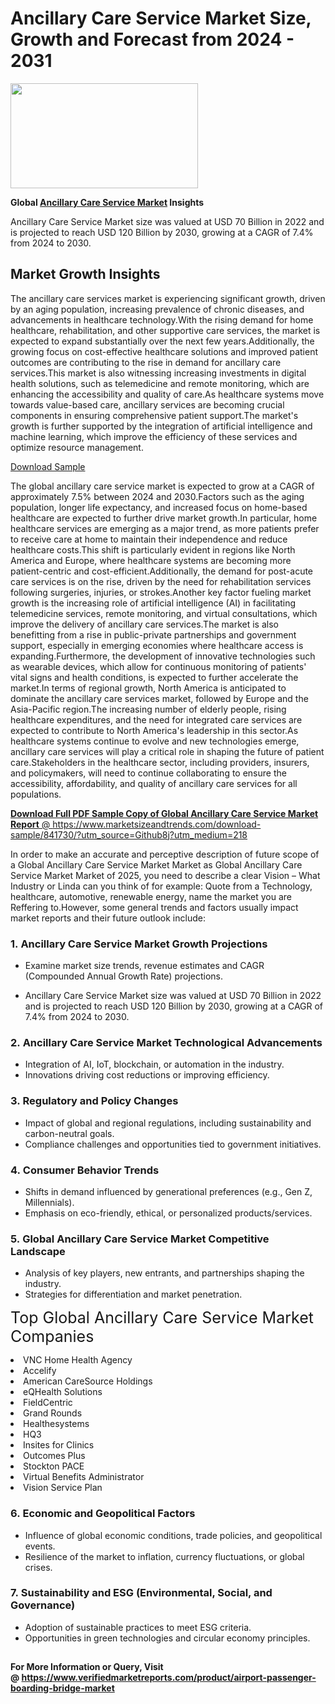 <H1>Ancillary Care Service Market Size, Growth and Forecast from 2024 - 2031</H1><img class="aligncenter size-medium wp-image-584254" src="https://thirdeyenews.in/wp-content/uploads/2024/09/Global-Market-Research-300x168.jpeg" alt="" width="300" height="168" /><p><strong>Global&nbsp;<a href="https://www.marketsizeandtrends.com/download-sample/841730/?utm_source=Github8j?utm_medium=218">Ancillary Care Service Market</a> Insights</strong></p><p>Ancillary Care Service Market size was valued at USD 70 Billion in 2022 and is projected to reach USD 120 Billion by 2030, growing at a CAGR of 7.4% from 2024 to 2030.</p><p><h2>Market Growth Insights</h2> <p>The ancillary care services market is experiencing significant growth, driven by an aging population, increasing prevalence of chronic diseases, and advancements in healthcare technology.With the rising demand for home healthcare, rehabilitation, and other supportive care services, the market is expected to expand substantially over the next few years.Additionally, the growing focus on cost-effective healthcare solutions and improved patient outcomes are contributing to the rise in demand for ancillary care services.This market is also witnessing increasing investments in digital health solutions, such as telemedicine and remote monitoring, which are enhancing the accessibility and quality of care.As healthcare systems move towards value-based care, ancillary services are becoming crucial components in ensuring comprehensive patient support.The market's growth is further supported by the integration of artificial intelligence and machine learning, which improve the efficiency of these services and optimize resource management.</p> <p><a href="#downloadSample">Download Sample</a></p> <p>The global ancillary care service market is expected to grow at a CAGR of approximately 7.5% between 2024 and 2030.Factors such as the aging population, longer life expectancy, and increased focus on home-based healthcare are expected to further drive market growth.In particular, home healthcare services are emerging as a major trend, as more patients prefer to receive care at home to maintain their independence and reduce healthcare costs.This shift is particularly evident in regions like North America and Europe, where healthcare systems are becoming more patient-centric and cost-efficient.Additionally, the demand for post-acute care services is on the rise, driven by the need for rehabilitation services following surgeries, injuries, or strokes.Another key factor fueling market growth is the increasing role of artificial intelligence (AI) in facilitating telemedicine services, remote monitoring, and virtual consultations, which improve the delivery of ancillary care services.The market is also benefitting from a rise in public-private partnerships and government support, especially in emerging economies where healthcare access is expanding.Furthermore, the development of innovative technologies such as wearable devices, which allow for continuous monitoring of patients' vital signs and health conditions, is expected to further accelerate the market.In terms of regional growth, North America is anticipated to dominate the ancillary care services market, followed by Europe and the Asia-Pacific region.The increasing number of elderly people, rising healthcare expenditures, and the need for integrated care services are expected to contribute to North America's leadership in this sector.As healthcare systems continue to evolve and new technologies emerge, ancillary care services will play a critical role in shaping the future of patient care.Stakeholders in the healthcare sector, including providers, insurers, and policymakers, will need to continue collaborating to ensure the accessibility, affordability, and quality of ancillary care services for all populations.<p><a href="#getMore"></p><p><span class=""><strong>Download Full PDF Sample Copy of Global Ancillary Care Service Market Report</strong> @ <a href="https://www.marketsizeandtrends.com/download-sample/841730/?utm_source=Github8j?utm_medium=218" target="_blank">https://www.marketsizeandtrends.com/download-sample/841730/?utm_source=Github8j?utm_medium=218</a></span></p><p>In order to make an accurate and perceptive description of future scope of a Global&nbsp;Ancillary Care Service Market Market as Global&nbsp;Ancillary Care Service Market Market of 2025, you need to describe a clear Vision &ndash; What Industry or Linda can you think of for example: Quote from a Technology, healthcare, automotive, renewable energy, name the market you are Reffering to.However, some general trends and factors usually impact market reports and their future outlook include:</p><h3>1.&nbsp;<strong>Ancillary Care Service Market Growth Projections</strong></h3><ul><li>Examine market size trends, revenue estimates and CAGR (Compounded Annual Growth Rate) projections.</li><li><p>Ancillary Care Service Market size was valued at USD 70 Billion in 2022 and is projected to reach USD 120 Billion by 2030, growing at a CAGR of 7.4% from 2024 to 2030.</p></li></ul><h3>2.&nbsp;<strong>Ancillary Care Service Market Technological Advancements</strong></h3><ul><li>Integration of AI, IoT, blockchain, or automation in the industry.</li><li>Innovations driving cost reductions or improving efficiency.</li></ul><h3>3.&nbsp;<strong>Regulatory and Policy Changes</strong></h3><ul><li>Impact of global and regional regulations, including sustainability and carbon-neutral goals.</li><li>Compliance challenges and opportunities tied to government initiatives.</li></ul><h3>4.&nbsp;<strong>Consumer Behavior Trends</strong></h3><ul><li>Shifts in demand influenced by generational preferences (e.g., Gen Z, Millennials).</li><li>Emphasis on eco-friendly, ethical, or personalized products/services.</li></ul><h3>5.&nbsp;<strong>Global Ancillary Care Service Market Competitive Landscape</strong></h3><ul><li>Analysis of key players, new entrants, and partnerships shaping the industry.</li><li>Strategies for differentiation and market penetration.</li></ul><p data-pm-slice="1 1 []"><span style="color: inherit; font-family: inherit; font-size: 25px;">Top Global Ancillary Care Service Market Companies</span></p><div class="" data-test-id=""><p><li>VNC Home Health Agency</li><li> Accelify</li><li> American CareSource Holdings</li><li> eQHealth Solutions</li><li> FieldCentric</li><li> Grand Rounds</li><li> Healthesystems</li><li> HQ3</li><li> Insites for Clinics</li><li> Outcomes Plus</li><li> Stockton PACE</li><li> Virtual Benefits Administrator</li><li> Vision Service Plan</li></p></div><h3>6.&nbsp;<strong>Economic and Geopolitical Factors</strong></h3><ul><li>Influence of global economic conditions, trade policies, and geopolitical events.</li><li>Resilience of the market to inflation, currency fluctuations, or global crises.</li></ul><h3>7.&nbsp;<strong>Sustainability and ESG (Environmental, Social, and Governance)</strong></h3><ul><li>Adoption of sustainable practices to meet ESG criteria.</li><li>Opportunities in green technologies and circular economy principles.</li></ul><h2><strong style="font-size: 14px;">For More Information or Query, Visit @&nbsp;</strong><a style="background-color: #ffffff; font-size: 14px;" href="https://www.marketsizeandtrends.com/report/ancillary-care-service-market/" target="_blank">https://www.verifiedmarketreports.com/product/airport-passenger-boarding-bridge-market</a></h2>